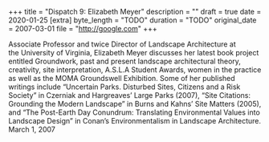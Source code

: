 +++
title = "Dispatch 9: Elizabeth Meyer"
description = ""
draft = true
date = 2020-01-25
[extra]
byte_length = "TODO"
duration = "TODO"
original_date = 2007-03-01
file = "http://google.com"
+++

Associate Professor and twice Director of Landscape Architecture at the University of Virginia, Elizabeth Meyer discusses her latest book project entitled Groundwork, past and present landscape architectural theory, creativity, site interpretation, A.S.L.A Student Awards, women in the practice as well as the MOMA Groundswell Exhibition. Some of her published writings include “Uncertain Parks. Disturbed Sites, Citizens and a Risk Society” in Czerniak and Hargreaves’ Large Parks (2007), “Site Citations: Grounding the Modern Landscape” in Burns and Kahns’ Site Matters (2005), and “The Post-Earth Day Conundrum: Translating Environmental Values into Landscape Design” in Conan’s Environmentalism in Landscape Architecture. March 1, 2007
